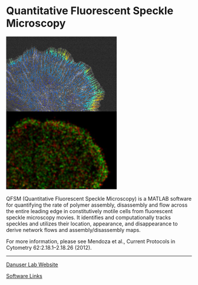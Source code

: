 # Quantitative Fluorescent Speckle Microscopy
![Alt Text](QFSMpkg_img.jpg?raw=true)
                                        
QFSM (Quantitative Fluorescent Speckle Microscopy) is a MATLAB software for quantifying the rate of polymer assembly, disassembly and flow across the entire leading edge in constitutively motile cells from fluorescent speckle microscopy movies. It identifies and computationally tracks speckles and utilizes their location, appearance, and disappearance to derive network flows and assembly/disassembly maps.

For more information, please see Mendoza et al., Current Protocols in Cytometry 62:2.18.1–2.18.26 (2012). 

----------------------
[Danuser Lab Website](https://www.danuserlab-utsw.org/)

[Software Links](https://github.com/DanuserLab/)
